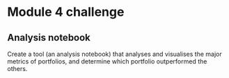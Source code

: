  # Module 4 challenge
 ## Analysis notebook
 Create a tool (an analysis notebook) that analyses and visualises the major metrics of portfolios, and determine which portfolio outperformed the others.
